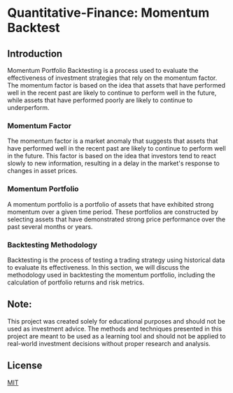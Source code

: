 # Quantitative-Finance: Momentum Backtest

## Introduction
Momentum Portfolio Backtesting is a process used to evaluate the effectiveness of investment strategies that rely on the momentum factor. The momentum factor is based on the idea that assets that have performed well in the recent past are likely to continue to perform well in the future, while assets that have performed poorly are likely to continue to underperform.

### Momentum Factor
The momentum factor is a market anomaly that suggests that assets that have performed well in the recent past are likely to continue to perform well in the future. This factor is based on the idea that investors tend to react slowly to new information, resulting in a delay in the market's response to changes in asset prices.

### Momentum Portfolio
A momentum portfolio is a portfolio of assets that have exhibited strong momentum over a given time period. These portfolios are constructed by selecting assets that have demonstrated strong price performance over the past several months or years.

### Backtesting Methodology
Backtesting is the process of testing a trading strategy using historical data to evaluate its effectiveness. In this section, we will discuss the methodology used in backtesting the momentum portfolio, including the calculation of portfolio returns and risk metrics.

## Note:
This project was created solely for educational purposes and should not be used as investment advice. The methods and techniques presented in this project are meant to be used as a learning tool and should not be applied to real-world investment decisions without proper research and analysis.

## License
[MIT](https://choosealicense.com/licenses/mit/)
